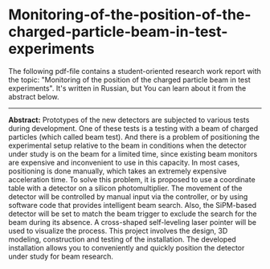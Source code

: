 # Monitoring-of-the-position-of-the-charged-particle-beam-in-test-experiments
The following pdf-file contains a student-oriented research work report with the topic: "Monitoring of the position of the charged particle beam in test experiments".
It's written in Russian, but You can learn about it from the abstract below.
***
**Abstract:**
Prototypes of the new detectors are subjected to various tests during development. One of these tests is a testing with a beam of charged particles (which called beam test). And there is a problem of positioning the experimental setup relative to the beam in conditions when the detector under study is on the beam for a limited time, since existing beam monitors are expensive and inconvenient to use in this capacity. In most cases, positioning is done manually, which takes an extremely expensive acceleration time.
To solve this problem, it is proposed to use a coordinate table with a detector on a silicon photomultiplier. The movement of the detector will be controlled by manual input via the controller, or by using software code that provides intelligent beam search. Also, the SiPM-based detector will be set to match the beam trigger to exclude the search for the beam during its absence. A cross-shaped self-leveling laser pointer will be used to visualize the process.
This project involves the design, 3D modeling, construction and testing of the installation. The developed installation allows you to conveniently and quickly position the detector under study for beam research.
